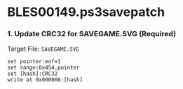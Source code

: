 # BLES00149.ps3savepatch

### 1. Update CRC32 for SAVEGAME.SVG (Required)

Target File: `SAVEGAME.SVG`

```
set pointer:eof+1
set range:0x454,pointer
set [hash]:CRC32
write at 0x000008:[hash]
```


